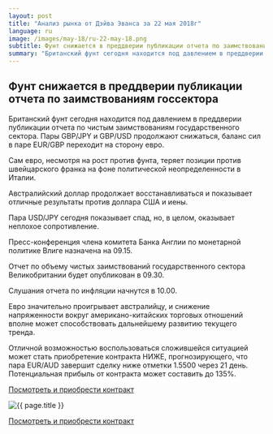 ```yaml
---
layout: post
title: "Анализ рынка от Дэйва Эванса за 22 мая 2018г"
language: ru
image: /images/may-18/ru-22-may-18.png
subtitle: Фунт снижается в преддверии публикации отчета по заимствованиям госсектора
summary: "Британский фунт сегодня находится под давлением в преддверии публикации отчета по чистым заимствованиям государственного сектора. Пары GBP/JPY и GBP/USD продолжают снижаться, баланс сил в паре EUR/GBP переходит на сторону евро"
---
```

##  Фунт снижается в преддверии публикации отчета по заимствованиям госсектора

Британский фунт сегодня находится под давлением в преддверии публикации отчета по чистым заимствованиям государственного сектора. Пары GBP/JPY и GBP/USD продолжают снижаться, баланс сил в паре EUR/GBP переходит на сторону евро.

Сам евро, несмотря на рост против фунта, теряет позиции против швейцарского франка на фоне политической неопределенности в Италии.

Австралийский доллар продолжает восстанавливаться и показывает отличные результаты против доллара США и иены.

Пара USD/JPY сегодня показывает спад, но, в целом, оказывает неплохое сопротивление.
 
 
Пресс-конференция члена комитета Банка Англии по монетарной политике Влиге назначена на 09.15.

Отчет по объему чистых заимствований государственного сектора Великобритании будет опубликован в 09.30.

Слушания отчета по инфляции начнутся в 10.00.
 
 
Евро значительно проигрывает австралийцу, и снижение напряженности вокруг американо-китайских торговых отношений вполне может способствовать дальнейшему развитию текущего тренда.

Отличной возможностью воспользоваться сложившейся ситуацией может стать приобретение контракта НИЖЕ, прогнозирующего, что пара EUR/AUD завершит сделку ниже отметки 1.5500 через 21 день. Потенциальная прибыль от контракта может составить до 135%.

<a href="http://record.binary.com/_bivVDfg8lHux76XffYA0JmNd7ZgqdRLk/1/market=forex&underlying=frxEURAUD&formname=higherlower&duration_amount=21&duration_units=d&amount=10&amount_type=payout&expiry_type=duration&barrier=1.55" target="_blank" rel="noopener noreferrer nofollow">Посмотреть и приобрести контракт</a>

<img src="{{ site.url }}/images/may-18/ru-22-may-18.png" alt="{{ page.title }}"  title="{{ page.title }}">

<a href="%LINK%%?https://www.binary.com/d/trade.cgi?market=forex&underlying=frxEURAUD&formname=higherlower&duration_amount=21&duration_units=d&amount=10&amount_type=payout&expiry_type=duration&barrier=1.55" target="_blank" rel="noopener noreferrer nofollow">Посмотреть и приобрести контракт</a>
